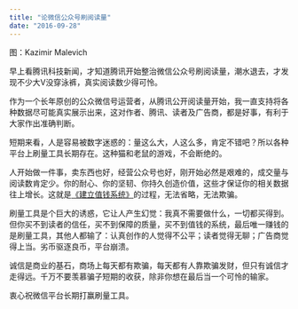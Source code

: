 ```yaml
---
title: "论微信公众号刷阅读量"
date: "2016-09-28"
---
```


图：Kazimir Malevich

早上看腾讯科技新闻，才知道腾讯开始整治微信公众号刷阅读量，潮水退去，才发现不少大V没穿泳裤，真实阅读数少得可怜。

作为一个长年原创的公众微信号运营者，从腾讯公开阅读量开始，我一直支持将各种数据尽可能真实展示出来，这对作者、腾讯、读者及广告商，都是好事，有利于大家作出准确判断。

短期来看，人是容易被数字迷惑的：量这么大，人这么多，肯定不错吧？所以各种平台上刷量工具长期存在。这种猫和老鼠的游戏，不会断绝的。  

人开始做一件事，卖东西也好，经营公众号也好，刚开始必然是艰难的，成交量与阅读数肯定少。你的耐心、你的坚韧、你持久创造价值，这些才保证你的相关数据往上增长。这就是[《建立值钱系统》](http://mp.weixin.qq.com/s?__biz=MjM5NDU0Mjk2MQ==&mid=2651622399&idx=1&sn=c1de7c3cb22a1b23f9516d7ac31bc8f2&chksm=bd7e0fe18a0986f7c92f4cfd4de9f805d1994ab49905ef906d8be631d3af25a380838d3c7b7a&scene=21#wechat_redirect)的过程，无法省略，无法欺骗。

刷量工具是个巨大的诱惑，它让人产生幻觉：我真不需要做什么，一切都买得到。但你买不到读者的信任，买不到保障的质量，买不到值钱的系统，最后唯一赚钱的是刷量工具，其他人都输了：认真创作的人觉得不公平；读者觉得无聊；广告商觉得上当。劣币驱逐良币，平台崩溃。

诚信是商业的基石，商场上每天都有欺骗，每天都有人靠欺骗发财，但只有诚信才走得远。千万不要羡慕骗子短期的收获，除非你想在最后当一个可怜的输家。  

衷心祝微信平台长期打赢刷量工具。
